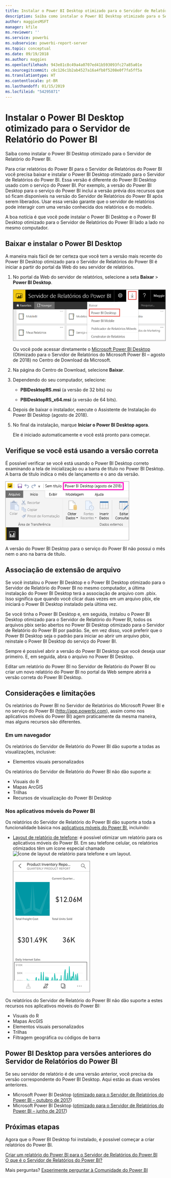 ```yaml
---
title: Instalar o Power BI Desktop otimizado para o Servidor de Relatório do Power BI
description: Saiba como instalar o Power BI Desktop otimizado para o Servidor de Relatório do Power BI
author: maggiesMSFT
manager: kfile
ms.reviewer: ''
ms.service: powerbi
ms.subservice: powerbi-report-server
ms.topic: conceptual
ms.date: 09/19/2018
ms.author: maggies
ms.openlocfilehash: 943e81c8c49a4a0707ed41b593093fc27a85a01e
ms.sourcegitcommit: c8c126c1b2ab4527a16a4fb8f5208e0f7fa5ff5a
ms.translationtype: HT
ms.contentlocale: pt-BR
ms.lasthandoff: 01/15/2019
ms.locfileid: "54295871"
---
```

# <a name="install-power-bi-desktop-optimized-for-power-bi-report-server"></a>Instalar o Power BI Desktop otimizado para o Servidor de Relatório do Power BI
Saiba como instalar o Power BI Desktop otimizado para o Servidor de Relatório do Power BI.

Para criar relatórios do Power BI para o Servidor de Relatórios do Power BI você precisa baixar e instalar o Power BI Desktop otimizado para o Servidor de Relatórios do Power BI. Essa versão é diferente do Power BI Desktop usado com o serviço do Power BI. Por exemplo, a versão do Power BI Desktop para o serviço do Power BI inclui a versão prévia dos recursos que só ficam disponíveis na versão do Servidor de Relatórios do Power BI após serem liberados. Usar essa versão garante que o servidor de relatórios pode interagir com uma versão conhecida dos relatórios e do modelo. 

A boa notícia é que você pode instalar o Power BI Desktop e o Power BI Desktop otimizado para o Servidor de Relatórios do Power BI lado a lado no mesmo computador.

## <a name="download-and-install-power-bi-desktop"></a>Baixar e instalar o Power BI Desktop

A maneira mais fácil de ter certeza que você tem a versão mais recente do Power BI Desktop otimizado para o Servidor de Relatórios do Power BI é iniciar a partir do portal da Web do seu servidor de relatórios.

1. No portal da Web do servidor de relatórios, selecione a seta **Baixar** > **Power BI Desktop**.

    ![Baixe o Power BI Desktop no portal da Web](media/install-powerbi-desktop/report-server-download-web-portal.png)

    Ou você pode acessar diretamente o [Microsoft Power BI Desktop](https://www.microsoft.com/download/details.aspx?id=57271) (Otimizado para o Servidor de Relatórios do Microsoft Power BI – agosto de 2018) no Centro de Download da Microsoft.

2. Na página do Centro de Download, selecione **Baixar**.

3. Dependendo do seu computador, selecione: 

    - **PBIDesktopRS.msi** (a versão de 32 bits) ou

    - **PBIDesktopRS_x64.msi** (a versão de 64 bits).

1. Depois de baixar o instalador, execute o Assistente de Instalação do Power BI Desktop (agosto de 2018).

2. No final da instalação, marque **Iniciar o Power BI Desktop agora**.
   
    Ele é iniciado automaticamente e você está pronto para começar.

## <a name="verify-you-are-using-the-correct-version"></a>Verifique se você está usando a versão correta
É possível verificar se você está usando o Power BI Desktop correto examinando a tela de inicialização ou a barra de título no Power BI Desktop. A barra de título indica o mês de lançamento e o ano da versão.

![Barra de título do Power BI Desktop otimizada para o Servidor de Relatórios do Power BI](media/install-powerbi-desktop/power-bi-report-server-desktop-august-2018.png)

A versão do Power BI Desktop para o serviço do Power BI não possui o mês nem o ano na barra de título.

## <a name="file-extension-association"></a>Associação de extensão de arquivo
Se você instalou o Power BI Desktop e o Power BI Desktop otimizado para o Servidor de Relatório do Power BI no mesmo computador, a última instalação do Power BI Desktop terá a associação de arquivo com .pbix. Isso significa que quando você clicar duas vezes em um arquivo pbix, ele iniciará o Power BI Desktop instalado pela última vez.

Se você tinha o Power BI Desktop e, em seguida, instalou o Power BI Desktop otimizado para o Servidor de Relatório do Power BI, todos os arquivos pbix serão abertos no Power BI Desktop otimizado para o Servidor de Relatório do Power BI por padrão. Se, em vez disso, você preferir que o Power BI Desktop seja o padrão para iniciar ao abrir um arquivo pbix, reinstale o Power BI Desktop do serviço do Power BI.

Sempre é possível abrir a versão do Power BI Desktop que você deseja usar primeiro. E, em seguida, abra o arquivo no Power BI Desktop.

Editar um relatório do Power BI no Servidor de Relatório do Power BI ou criar um novo relatório do Power BI no portal da Web sempre abrirá a versão correta do Power BI Desktop.

## <a name="considerations-and-limitations"></a>Considerações e limitações
Os relatórios do Power BI no Servidor de Relatórios do Microsoft Power BI e no serviço do Power BI (http://app.powerbi.com), assim como nos aplicativos móveis do Power BI) agem praticamente da mesma maneira, mas alguns recursos são diferentes.

### <a name="in-a-browser"></a>Em um navegador
Os relatórios do Servidor de Relatório do Power BI dão suporte a todas as visualizações, inclusive:

* Elementos visuais personalizados

Os relatórios do Servidor de Relatório do Power BI não dão suporte a:

* Visuais do R
* Mapas ArcGIS
* Trilhas
* Recursos de visualização do Power BI Desktop

### <a name="in-the-power-bi-mobile-apps"></a>Nos aplicativos móveis do Power BI
Os relatórios do Servidor de Relatório do Power BI dão suporte a toda a funcionalidade básica nos [aplicativos móveis do Power BI](../consumer/mobile/mobile-apps-for-mobile-devices.md), incluindo:

* [Layout de relatório de telefone](../desktop-create-phone-report.md): é possível otimizar um relatório para os aplicativos móveis do Power BI. Em seu telefone celular, os relatórios otimizados têm um ícone especial chamado ![Ícone de layout de relatório para telefone](media/install-powerbi-desktop/power-bi-rs-mobile-optimized-icon.png) e um layout.
  
    ![Relatórios otimizado para telefones](media/install-powerbi-desktop/power-bi-rs-mobile-optimized-report.png)

Os relatórios do Servidor de Relatório do Power BI não dão suporte a estes recursos nos aplicativos móveis do Power BI:

* Visuais do R
* Mapas ArcGIS
* Elementos visuais personalizados
* Trilhas
* Filtragem geográfica ou códigos de barra

## <a name="power-bi-desktop-for-earlier-versions-of-power-bi-report-server"></a>Power BI Desktop para versões anteriores do Servidor de Relatórios do Power BI

Se seu servidor de relatório é de uma versão anterior, você precisa da versão correspondente do Power BI Desktop. Aqui estão as duas versões anteriores.

- Microsoft Power BI Desktop ([otimizado para o Servidor de Relatórios do Power BI – outubro de 2017](https://www.microsoft.com/download/details.aspx?id=56136))
- Microsoft Power BI Desktop ([otimizado para o Servidor de Relatórios do Power BI – junho de 2017](https://www.microsoft.com/download/details.aspx?id=55330))

## <a name="next-steps"></a>Próximas etapas
Agora que o Power BI Desktop foi instalado, é possível começar a criar relatórios do Power BI.

[Criar um relatório do Power BI para o Servidor de Relatórios do Power BI](quickstart-create-powerbi-report.md)  
[O que é o Servidor de Relatórios do Power BI?](get-started.md)

Mais perguntas? [Experimente perguntar à Comunidade do Power BI](https://community.powerbi.com/)

